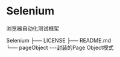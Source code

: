 # Selenium
浏览器自动化测试框架

Selenium
├── LICENSE
├── README.md  
└── pageObject   ---封装的Page Object模式    
